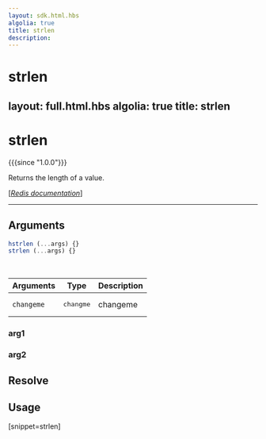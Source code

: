 ```yaml
---
layout: sdk.html.hbs
algolia: true
title: strlen
description:
---
```


# strlen
layout: full.html.hbs
algolia: true
title: strlen
---

# strlen

{{{since "1.0.0"}}}

Returns the length of a value.

[[_Redis documentation_]](https://redis.io/commands/strlen)

---

## Arguments

```js
hstrlen (...args) {}
strlen (...args) {}

```

<br/>

| Arguments    | Type    | Description |
|--------------|---------|-------------|
| ``changeme`` | <pre>changme</pre> | changeme    |

### arg1

### arg2

## Resolve

## Usage

[snippet=strlen]
